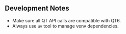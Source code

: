 ## Development Notes

- Make sure all QT API calls are compatible with QT6.
- Always use `uv` tool to manage venv dependencies.